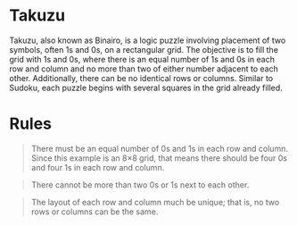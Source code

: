 # Takuzu

Takuzu, also known as Binairo, is a logic puzzle involving placement of two symbols, often 1s and 0s, on a rectangular grid. The objective is to fill the grid with 1s and 0s, where there is an equal number of 1s and 0s in each row and column and no more than two of either number adjacent to each other. Additionally, there can be no identical rows or columns. Similar to Sudoku, each puzzle begins with several squares in the grid already filled. 

# Rules

> There must be an equal number of 0s and 1s in each row and column. Since this example is an 8×8 grid, that means there should be four 0s and four 1s in each row and column.

> There cannot be more than two 0s or 1s next to each other.

> The layout of each row and column much be unique; that is, no two rows or columns can be the same.
